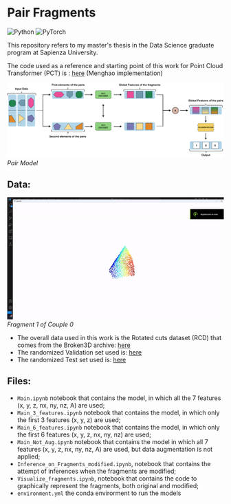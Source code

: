  # Pair Fragments
![Python](https://img.shields.io/badge/python-3670A0?style=for-the-badge&logo=python&logoColor=ffdd54)
![PyTorch](https://img.shields.io/badge/PyTorch-%23EE4C2C.svg?style=for-the-badge&logo=PyTorch&logoColor=white)

This repository refers to my master's thesis in the Data Science graduate program at Sapienza University.

The code used as a reference and starting point of this work for Point Cloud Transformer (PCT) is : [here](https://github.com/qq456cvb/Point-Transformers) (Menghao implementation)

![My Imaged](figures/schema_2.png)
*Pair Model*


## Data:
![Alt Text](figures/Miniconda32024.02.20-15.23.03.01-ezgif.com-video-to-gif-converter.gif)
*Fragment 1 of Couple 0*

* The overall data used in this work is the Rotated cuts dataset (RCD) that comes from the Broken3D archive: [here](https://deeplearninggate.roma1.infn.it/)
* The randomized Validation set used is: [here](https://drive.google.com/file/d/1UWc90jlblj_aks512WgtJRRJe9qyxEEO/view?usp=drive_link)
* The randomized Test set used is: [here](https://drive.google.com/file/d/17YF-sJryzKPkg8W-1FRWMt_62Y3cS-1o/view?usp=drive_link)


## Files:
* `Main.ipynb` notebook that contains the model, in which all the 7 features (x, y, z, nx, ny, nz, A) are used;
* `Main_3_features.ipynb` notebook that contains the model, in which only the  first 3 features (x, y, z) are used;
* `Main_6_features.ipynb` notebook that contains the model, in which only the  first 6 features (x, y, z, nx, ny, nz) are used;
* `Main_Not_Aug.ipynb` notebook that contains the model in which all 7 features (x, y, z, nx, ny, nz, A) are used, but data augmentation is not applied;
* `Inference_on_Fragments_modified.ipynb`, notebook that contains the attempt of inferences when the fragments are modified;
* `Visualize_fragments.ipynb`, notebook that contains the code to graphically represent the fragments, both original and modified;
* `environment.yml` the conda envirorment to run the models
  
